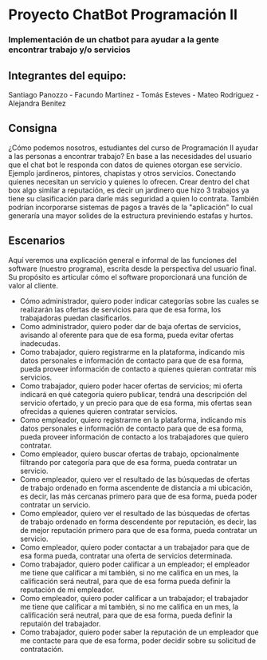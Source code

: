 # Proyecto ChatBot Programación II
### Implementación de un chatbot para ayudar a la gente encontrar trabajo y/o servicios

## Integrantes del equipo:
Santiago Panozzo - Facundo Martinez - Tomás Esteves - Mateo Rodriguez - Alejandra Benitez
## Consigna
¿Cómo podemos nosotros, estudiantes del curso de Programación II ayudar a las personas a encontrar trabajo? 
En base a las necesidades del usuario que el chat bot le responda con datos de quienes otorgan ese servicio. 
Ejemplo jardineros, pintores, chapistas y otros servicios. Conectando quienes necesitan un servicio y quienes lo ofrecen. 
Crear dentro del chat box algo similar a reputación, es decir un jardinero que hizo 3 trabajos ya tiene su clasificación para darle más seguridad a quien lo contrata. 
También podrían incorporarse sistemas de pagos a través de la "aplicación" lo cual generaría una mayor solides de la estructura previniendo estafas y hurtos.

## Escenarios

Aquí veremos una explicación general e informal de las funciones del software (nuestro programa), escrita desde la perspectiva del usuario final. Su propósito es articular cómo el software proporcionará una función de valor al cliente.

- Cómo administrador, quiero poder indicar categorías sobre las cuales se realizarán las ofertas de servicios para que de esa forma, los trabajadoras puedan clasificarlos.
- Como administrador, quiero poder dar de baja ofertas de servicios, avisando al oferente para que de esa forma, pueda evitar ofertas inadecudas.
- Como trabajador, quiero registrarme en la plataforma, indicando mis datos personales e información de contacto para que de esa forma, pueda proveer información de contacto a quienes quieran contratar mis servicios.
- Como trabajador, quiero poder hacer ofertas de servicios; mi oferta indicará en qué categoría quiero publicar, tendrá una descripción del servicio ofertado, y un precio para que de esa forma, mis ofertas sean ofrecidas a quienes quieren contratar servicios.
- Como empleador, quiero registrarme en la plataforma, indicando mis datos personales e información de contacto para que de esa forma, pueda proveer información de contacto a los trabajadores que quiero contratar.
- Como empleador, quiero buscar ofertas de trabajo, opcionalmente filtrando por categoría para que de esa forma, pueda contratar un servicio.
- Como empleador, quiero ver el resultado de las búsquedas de ofertas de trabajo ordenado en forma ascendente de distancia a mi ubicación, es decir, las más cercanas primero para que de esa forma, pueda poder contratar un servicio.
- Como empleador, quiero ver el resultado de las búsquedas de ofertas de trabajo ordenado en forma descendente por reputación, es decir, las de mejor reputación primero para que de esa forma, pueda contratar un servicio.
- Como empleador, quiero poder contactar a un trabajador para que de esa forma pueda, contratar una oferta de servicios determinada.
- Como trabajador, quiero poder calificar a un empleador; el empleador me tiene que calificar a mi también, si no me califica en un mes, la calificación será neutral, para que de esa forma pueda definir la reputación de mi empleador.
- Como empleador, quiero poder calificar a un trabajador; el trabajador me tiene que calificar a mi también, si no me califica en un mes, la calificación será neutral, para que de esa forma, pueda definir la reputaión del trabajador.
- Como trabajador, quiero poder saber la reputación de un empleador que me contacte para que de esa forma, poder decidir sobre su solicitud de contratación.
